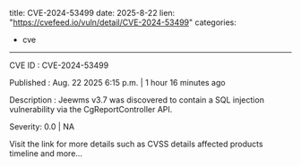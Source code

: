  
title: CVE-2024-53499
date: 2025-8-22
lien: "https://cvefeed.io/vuln/detail/CVE-2024-53499"
categories:
  - cve
---

CVE ID : CVE-2024-53499

Published :  Aug. 22
2025
6:15 p.m. | 1 hour
16 minutes ago

Description : Jeewms v3.7 was discovered to contain a SQL injection vulnerability via the CgReportController API.

Severity: 0.0 | NA

Visit the link for more details
such as CVSS details
affected products
timeline
and more...
